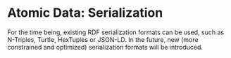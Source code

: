 # Atomic Data: Serialization

For the time being, existing RDF serialization formats can be used, such as N-Triples, Turtle, HexTuples or JSON-LD.
In the future, new (more constrained and optimized) serialization formats will be introduced.
